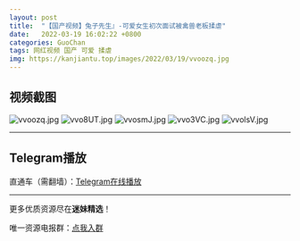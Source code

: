 ```yaml
---
layout: post
title:  "【国产视频】兔子先生』-可爱女生初次面试被禽兽老板揉虐"
date:   2022-03-19 16:02:22 +0800
categories: GuoChan
tags: 网红视频 国产 可爱 揉虐
img: https://kanjiantu.top/images/2022/03/19/vvoozq.jpg
---
```



## 视频截图

![vvoozq.jpg](https://kanjiantu.top/images/2022/03/19/vvoozq.jpg)
![vvo8UT.jpg](https://kanjiantu.top/images/2022/03/19/vvo8UT.jpg)
![vvosmJ.jpg](https://kanjiantu.top/images/2022/03/19/vvosmJ.jpg)
![vvo3VC.jpg](https://kanjiantu.top/images/2022/03/19/vvo3VC.jpg)
![vvolsV.jpg](https://kanjiantu.top/images/2022/03/19/vvolsV.jpg)

* * *
## Telegram播放

直通车（需翻墙）：[Telegram在线播放](https://t.me/mimeijingxuan/218)

* * *
更多优质资源尽在**迷妹精选**！

唯一资源电报群：[点我入群](https://t.me/mimeijingxuan)


